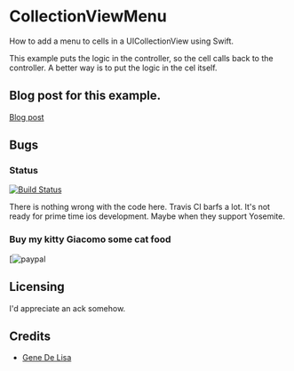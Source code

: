 # CollectionViewMenu

How to add a menu to cells in a UICollectionView using Swift. 

This example puts the logic in the controller, so the cell calls back to the
controller. A better way is to put the logic in the cel itself.


## Blog post for this example.

[Blog post](http://www.rockhoppertech.com/blog/swift-collectionview-menu/)


## Bugs

### Status

[![Build Status](https://travis-ci.org/genedelisa/CollectionViewMenu.png)](https://travis-ci.org/genedelisa/CollectionViewMenu)

There is nothing wrong with the code here. Travis CI barfs a lot. It's not ready for prime time ios development.
Maybe when they support Yosemite.

### Buy my kitty Giacomo some cat food

[![paypal](https://www.paypal.com/cgi-bin/webscr?cmd=_donations&business=F5KE9Z29MH8YQ&lc=US&item_number=github&currency_code=USD&bn=PP%2dDonationsBF%3abtn_donate_SM%2egif%3aNonHosted)


## Licensing

I'd appreciate an ack somehow.

## Credits

*	[Gene De Lisa](http://rockhoppertech.com/blog/)